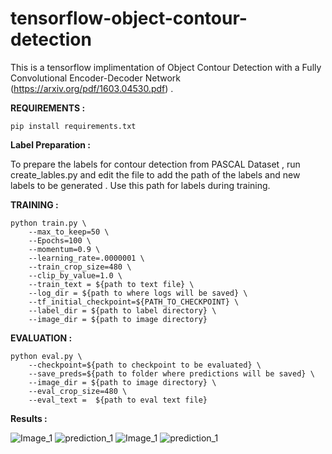 # tensorflow-object-contour-detection

This is a tensorflow implimentation of Object Contour Detection with a Fully Convolutional Encoder-Decoder Network (https://arxiv.org/pdf/1603.04530.pdf) . 

**REQUIREMENTS :**

```
pip install requirements.txt
```
**Label Preparation :**

To prepare the labels for contour detection from PASCAL Dataset , run create_lables.py and edit the file to add the path of the labels and new labels to be generated . Use this path for labels during training. 

**TRAINING :**

```
python train.py \
    --max_to_keep=50 \
    --Epochs=100 \
    --momentum=0.9 \
    --learning_rate=.0000001 \
    --train_crop_size=480 \
    --clip_by_value=1.0 \
    --train_text = ${path to text file} \
    --log_dir = ${path to where logs will be saved} \
    --tf_initial_checkpoint=${PATH_TO_CHECKPOINT} \
    --label_dir = ${path to label directory} \
    --image_dir = ${path to image directory}
```
**EVALUATION :**
```
python eval.py \
    --checkpoint=${path to checkpoint to be evaluated} \
    --save_preds=${path to folder where predictions will be saved} \
    --image_dir = ${path to image directory} \
    --eval_crop_size=480 \
    --eval_text =  ${path to eval text file}

```
**Results :**

<img src="./000999.jpg" alt="Image_1"/>

<img src="./000999.png" alt="prediction_1"/>

<img src="./000129.jpg" alt="Image_1"/>

<img src="./000129.png" alt="prediction_1"/>
